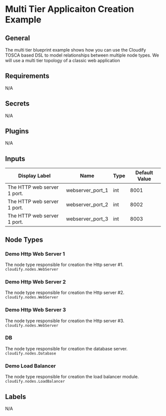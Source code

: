 # Multi Tier Applicaiton Creation Example

## General

The multi tier blueprint example shows how you can use the Cloudify TOSCA based DSL to model relationships between multiple node types. 
We will use a multi tier topology of a classic web application

## Requirements

N/A 

## Secrets

N/A

## Plugins

N/A

## Inputs

| Display Label                            | Name                | Type   | Default Value |
| ---------------------------------------- | ------------------- | ------ | ------------- |
| The HTTP web server 1 port.              | webserver_port_1    | int    | 8001          |
| The HTTP web server 1 port.              | webserver_port_2    | int    | 8002          |
| The HTTP web server 1 port.              | webserver_port_3    | int    | 8003          |

## Node Types

### Demo Http Web Server 1
The node type responsible for creation the Http server #1.\
 `cloudify.nodes.WebServer`

### Demo Http Web Server 2
The node type responsible for creation the Http server #2.\
 `cloudify.nodes.WebServer`

### Demo Http Web Server 3
The node type responsible for creation the Http server #3.\
 `cloudify.nodes.WebServer`

### DB
The node type responsible for creation the database server.\
`cloudify.nodes.Database`

### Demo Load Balancer
The node type responsible for creation the load balancer module.\
`cloudify.nodes.LoadBalancer`

## Labels

N/A